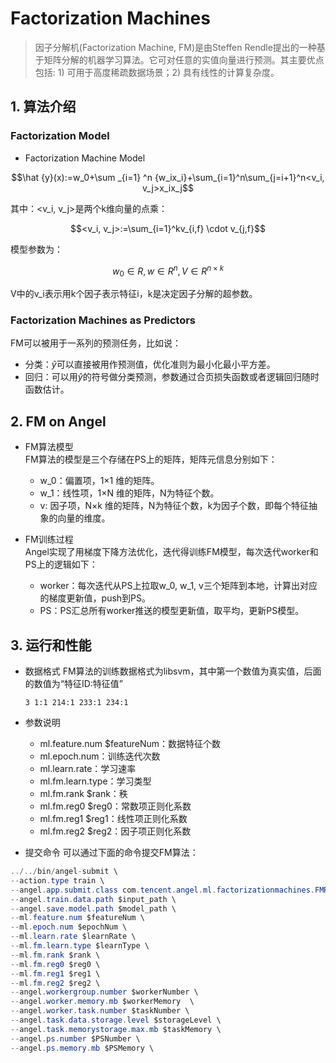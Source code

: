 # Factorization Machines      
> 因子分解机(Factorization Machine, FM)是由Steffen Rendle提出的一种基于矩阵分解的机器学习算法。它可对任意的实值向量进行预测。其主要优点包括: 1) 可用于高度稀疏数据场景；2) 具有线性的计算复杂度。

## 1. 算法介绍
### Factorization Model     
* Factorization Machine Model
```math
\hat {y}(x):=w_0+\sum _{i=1} ^n {w_ix_i}+\sum_{i=1}^n\sum_{j=i+1}^n<v_i, v_j>x_ix_j
```
其中：<v_i, v_j>是两个k维向量的点乘：
```math
<v_i, v_j>:=\sum_{i=1}^kv_{i,f} \cdot v_{j,f}
```
模型参数为：
```math
w_0 \in R, w \in R^n, V \in R^{n \times k}
```
V中的v_i表示用k个因子表示特征i，k是决定因子分解的超参数。

### Factorization Machines as Predictors
FM可以被用于一系列的预测任务，比如说：
* 分类：$\hat y$可以直接被用作预测值，优化准则为最小化最小平方差。
* 回归：可以用$\hat y$的符号做分类预测，参数通过合页损失函数或者逻辑回归随时函数估计。

## 2. FM on Angel
* FM算法模型    
FM算法的模型是三个存储在PS上的矩阵，矩阵元信息分别如下：        
    * w_0：偏置项，1×1 维的矩阵。
    * w_1：线性项，1×N 维的矩阵，N为特征个数。
    * v: 因子项，N×k 维的矩阵，N为特征个数，k为因子个数，即每个特征抽象的向量的维度。

* FM训练过程        
    Angel实现了用梯度下降方法优化，迭代得训练FM模型，每次迭代worker和PS上的逻辑如下：       
    * worker：每次迭代从PS上拉取w_0, w_1, v三个矩阵到本地，计算出对应的梯度更新值，push到PS。     
    * PS：PS汇总所有worker推送的模型更新值，取平均，更新PS模型。

## 3. 运行和性能
* 数据格式
    FM算法的训练数据格式为libsvm，其中第一个数值为真实值，后面的数值为“特征ID:特征值”
    ```
    3 1:1 214:1 233:1 234:1 
    ```
* 参数说明            
  * ml.feature.num $featureNum：数据特征个数          
  * ml.epoch.num：训练迭代次数            
  * ml.learn.rate：学习速率          
  * ml.fm.learn.type：学习类型          
  * ml.fm.rank $rank：秩          
  * ml.fm.reg0 $reg0：常数项正则化系数            
  * ml.fm.reg1 $reg1：线性项正则化系数            
  * ml.fm.reg2 $reg2：因子项正则化系数      
  
* 提交命令
    可以通过下面的命令提交FM算法：
```java
../../bin/angel-submit \
--action.type train \
--angel.app.submit.class com.tencent.angel.ml.factorizationmachines.FMRunner  \
--angel.train.data.path $input_path \
--angel.save.model.path $model_path \
--ml.feature.num $featureNum \
--ml.epoch.num $epochNum \
--ml.learn.rate $learnRate \
--ml.fm.learn.type $learnType \
--ml.fm.rank $rank \
--ml.fm.reg0 $reg0 \
--ml.fm.reg1 $reg1 \
--ml.fm.reg2 $reg2 \
--angel.workergroup.number $workerNumber \
--angel.worker.memory.mb $workerMemory  \
--angel.worker.task.number $taskNumber \
--angel.task.data.storage.level $storageLevel \
--angel.task.memorystorage.max.mb $taskMemory \
--angel.ps.number $PSNumber \
--angel.ps.memory.mb $PSMemory \
```
